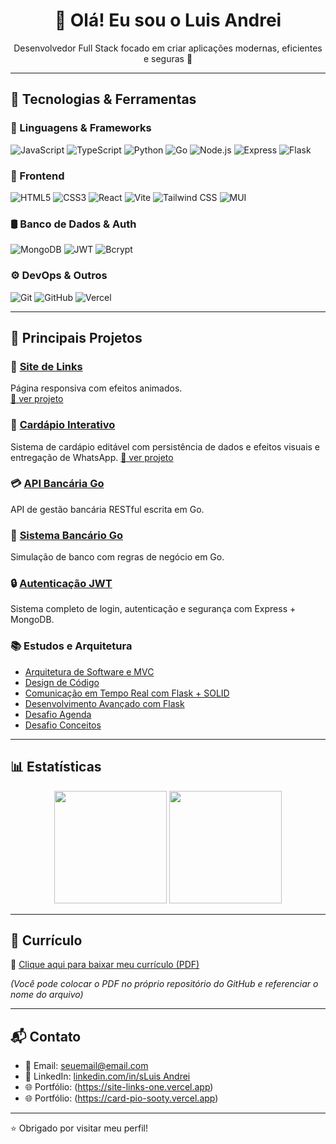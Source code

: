 <h1 align="center">👋 Olá! Eu sou o Luis Andrei</h1>
<p align="center">Desenvolvedor Full Stack focado em criar aplicações modernas, eficientes e seguras 🚀</p>

---

## 🚀 Tecnologias & Ferramentas

### 🧠 Linguagens & Frameworks

![JavaScript](https://img.shields.io/badge/JavaScript-F7DF1E?style=for-the-badge&logo=javascript&logoColor=000)
![TypeScript](https://img.shields.io/badge/TypeScript-3178C6?style=for-the-badge&logo=typescript&logoColor=fff)
![Python](https://img.shields.io/badge/Python-3776AB?style=for-the-badge&logo=python&logoColor=white)
![Go](https://img.shields.io/badge/Go-00ADD8?style=for-the-badge&logo=go&logoColor=white)
![Node.js](https://img.shields.io/badge/Node.js-339933?style=for-the-badge&logo=nodedotjs&logoColor=white)
![Express](https://img.shields.io/badge/Express.js-000000?style=for-the-badge&logo=express&logoColor=white)
![Flask](https://img.shields.io/badge/Flask-000000?style=for-the-badge&logo=flask&logoColor=white)

### 🎨 Frontend

![HTML5](https://img.shields.io/badge/HTML-E34F26?style=for-the-badge&logo=html5&logoColor=fff)
![CSS3](https://img.shields.io/badge/CSS-1572B6?style=for-the-badge&logo=css3&logoColor=fff)
![React](https://img.shields.io/badge/React-20232A?style=for-the-badge&logo=react&logoColor=61DAFB)
![Vite](https://img.shields.io/badge/Vite-646CFF?style=for-the-badge&logo=vite&logoColor=white)
![Tailwind CSS](https://img.shields.io/badge/Tailwind-06B6D4?style=for-the-badge&logo=tailwindcss&logoColor=white)
![MUI](https://img.shields.io/badge/MUI-007FFF?style=for-the-badge&logo=mui&logoColor=white)

### 🛢 Banco de Dados & Auth

![MongoDB](https://img.shields.io/badge/MongoDB-47A248?style=for-the-badge&logo=mongodb&logoColor=white)
![JWT](https://img.shields.io/badge/JWT-000000?style=for-the-badge&logo=jwt&logoColor=white)
![Bcrypt](https://img.shields.io/badge/Bcrypt-6E44FF?style=for-the-badge&logoColor=white)

### ⚙️ DevOps & Outros

![Git](https://img.shields.io/badge/Git-F05032?style=for-the-badge&logo=git&logoColor=white)
![GitHub](https://img.shields.io/badge/GitHub-181717?style=for-the-badge&logo=github&logoColor=white)
![Vercel](https://img.shields.io/badge/Vercel-000000?style=for-the-badge&logo=vercel&logoColor=white)

---

## 💼 Principais Projetos

### 🔗 [Site de Links](https://github.com/Luis-Andrei/Site-Links)
Página responsiva com efeitos animados.  
[🔗 ver projeto](https://site-links-one.vercel.app)

### 🧾 [Cardápio Interativo](https://github.com/Luis-Andrei/Card-pio)
Sistema de cardápio editável com persistência de dados e efeitos visuais e entregação de WhatsApp.
[🔗 ver projeto](https://card-pio-sooty.vercel.app)

### 💳 [API Bancária Go](https://github.com/Luis-Andrei/api-bancaria-go)
API de gestão bancária RESTful escrita em Go.

### 🧱 [Sistema Bancário Go](https://github.com/Luis-Andrei/sistema-bancario-go)
Simulação de banco com regras de negócio em Go.

### 🔒 [Autenticação JWT](https://github.com/Luis-Andrei/Autentica-o-JWT-e-Seguran-a)
Sistema completo de login, autenticação e segurança com Express + MongoDB.

### 📚 Estudos e Arquitetura
- [Arquitetura de Software e MVC](https://github.com/Luis-Andrei/Arquitetura-de-Software-e-Padr-o-MVC)
- [Design de Código](https://github.com/Luis-Andrei/Introdu-o-ao-Design-de-C-digo)
- [Comunicação em Tempo Real com Flask + SOLID](https://github.com/Luis-Andrei/Comunica-o-em-tempo-real-com-FlaskSOLID)
- [Desenvolvimento Avançado com Flask](https://github.com/Luis-Andrei/Desenvolvimento-Avan-ado-com-Flask)
- [Desafio Agenda](https://github.com/Luis-Andrei/Desafio-Pr-tico-agenta)
- [Desafio Conceitos](https://github.com/Luis-Andrei/Desafio-Pr-tico---Conceitos-)

---

## 📊 Estatísticas

<div align="center">
  <img height="180em" src="https://github-readme-stats.vercel.app/api?username=Luis-Andrei&show_icons=true&theme=radical"/>
  <img height="180em" src="https://github-readme-stats.vercel.app/api/top-langs/?username=Luis-Andrei&layout=compact&theme=radical"/>
</div>

---

## 📄 Currículo

📄 [Clique aqui para baixar meu currículo (PDF)](./curriculo.pdf)

*(Você pode colocar o PDF no próprio repositório do GitHub e referenciar o nome do arquivo)*

---

## 📬 Contato

- 📧 Email: [seuemail@email.com](https://mail.google.com/mail/u/0/#inbox)  
- 💼 LinkedIn: [linkedin.com/in/sLuis Andrei](www.linkedin.com/in/luis-andrei-258b54212)  
- 🌐 Portfólio: (https://site-links-one.vercel.app)
- 🌐 Portfólio: (https://card-pio-sooty.vercel.app)

---

⭐ Obrigado por visitar meu perfil!

